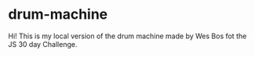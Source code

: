 # drum-machine

Hi! This is my local version of the drum machine made by Wes Bos fot the JS 30 day Challenge.
